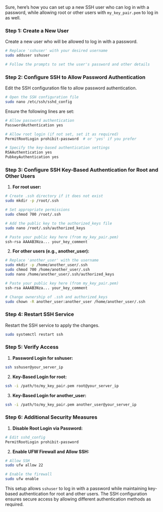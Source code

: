Sure, here’s how you can set up a new SSH user who can log in with a password, while allowing root or other users with `my_key_pair.pem` to log in as well.

### Step 1: Create a New User
Create a new user who will be allowed to log in with a password.

```bash
# Replace 'sshuser' with your desired username
sudo adduser sshuser

# Follow the prompts to set the user's password and other details
```

### Step 2: Configure SSH to Allow Password Authentication
Edit the SSH configuration file to allow password authentication.

```bash
# Open the SSH configuration file
sudo nano /etc/ssh/sshd_config
```

Ensure the following lines are set:

```bash
# Allow password authentication
PasswordAuthentication yes

# Allow root login (if not set, set it as required)
PermitRootLogin prohibit-password  # or 'yes' if you prefer

# Specify the key-based authentication settings
RSAAuthentication yes
PubkeyAuthentication yes
```

### Step 3: Configure SSH Key-Based Authentication for Root and Other Users
1. **For root user:**

```bash
# Create .ssh directory if it does not exist
sudo mkdir -p /root/.ssh

# Set appropriate permissions
sudo chmod 700 /root/.ssh

# Add the public key to the authorized_keys file
sudo nano /root/.ssh/authorized_keys

# Paste your public key here (from my_key_pair.pem)
ssh-rsa AAAAB3Nza... your_key_comment
```

2. **For other users (e.g., another_user):**

```bash
# Replace 'another_user' with the username
sudo mkdir -p /home/another_user/.ssh
sudo chmod 700 /home/another_user/.ssh
sudo nano /home/another_user/.ssh/authorized_keys

# Paste your public key here (from my_key_pair.pem)
ssh-rsa AAAAB3Nza... your_key_comment

# Change ownership of .ssh and authorized_keys
sudo chown -R another_user:another_user /home/another_user/.ssh
```

### Step 4: Restart SSH Service
Restart the SSH service to apply the changes.

```bash
sudo systemctl restart ssh
```

### Step 5: Verify Access
1. **Password Login for sshuser:**

```bash
ssh sshuser@your_server_ip
```

2. **Key-Based Login for root:**

```bash
ssh -i /path/to/my_key_pair.pem root@your_server_ip
```

3. **Key-Based Login for another_user:**

```bash
ssh -i /path/to/my_key_pair.pem another_user@your_server_ip
```

### Step 6: Additional Security Measures
1. **Disable Root Login via Password:**

```bash
# Edit sshd_config
PermitRootLogin prohibit-password
```

2. **Enable UFW Firewall and Allow SSH:**

```bash
# Allow SSH
sudo ufw allow 22

# Enable the firewall
sudo ufw enable
```

This setup allows `sshuser` to log in with a password while maintaining key-based authentication for root and other users. The SSH configuration ensures secure access by allowing different authentication methods as required.